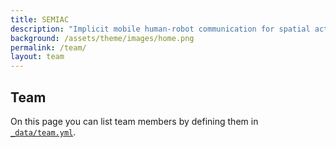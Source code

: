 ```yaml
---
title: SEMIAC 
description: "Implicit mobile human-robot communication for spatial action coordination with action-specific semantic environment modelling"
background: /assets/theme/images/home.png
permalink: /team/
layout: team
---
```


## Team

On this page you can list team members by defining them in [`_data/team.yml`](https://raw.githubusercontent.com/peterdesmet/petridish/main/_data/team.yml).
